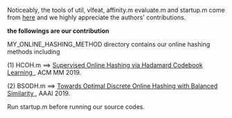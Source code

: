 Noticeably, the tools of util, vlfeat, affinity.m evaluate.m and startup.m come from <a href="https://github.com/fcakir/mihash">here</a> and we highly appreciate the authors' contributions.

**************************************************the followings are our contribution**************************************************

MY_ONLINE_HASHING_METHOD directory contains our online hashing methods including

(1) HCOH.m  ==> <a href="https://dl.acm.org/citation.cfm?id=3240519">Supervised Online Hashing via Hadamard Codebook Learning </a>, ACM MM 2019. 

(2) BSODH.m  ==> <a href ="https://arxiv.org/abs/1901.10185">Towards Optimal Discrete Online Hashing with Balanced Similarity </a>, AAAI 2019.

Run startup.m before running our source codes.

